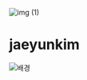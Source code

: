 ![img (1)](https://user-images.githubusercontent.com/80080435/110880434-facf9680-8321-11eb-8669-4584cacea579.jpg)

# jaeyunkim
![배경](https://i.pinimg.com/originals/0d/6f/f5/0d6ff5700fa4c14c8bbe0500d6fe5715.jpg)
